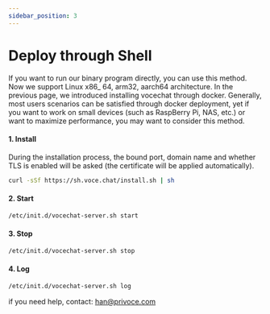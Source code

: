 ```yaml
---
sidebar_position: 3
---
```


# Deploy through Shell

If you want to run our binary program directly, you can use this method. Now we support Linux x86\_ 64, arm32, aarch64 architecture.
In the previous page, we introduced installing vocechat through docker. Generally, most users scenarios can be satisfied through docker deployment, yet if you want to work on small devices (such as RaspBerry Pi, NAS, etc.) or want to maximize performance, you may want to consider this method.

#### 1. Install

During the installation process, the bound port, domain name and whether TLS is enabled will be asked (the certificate will be applied automatically).

```bash
curl -sSf https://sh.voce.chat/install.sh | sh
```

#### 2. Start

```bash
/etc/init.d/vocechat-server.sh start
```

#### 3. Stop

```bash
/etc/init.d/vocechat-server.sh stop
```

#### 4. Log

```bash
/etc/init.d/vocechat-server.sh log
```

if you need help, contact: han@privoce.com
